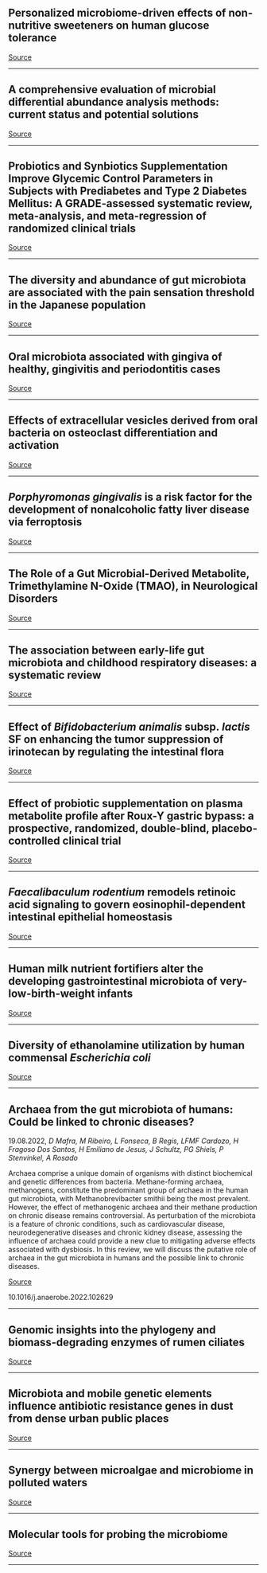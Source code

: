 ## Personalized microbiome-driven effects of non-nutritive sweeteners on human glucose tolerance

[Source](https://doi.org/10.1016/j.cell.2022.07.016)

---

## A comprehensive evaluation of microbial differential abundance analysis methods: current status and potential solutions

[Source](https://doi.org/10.1186/s40168-022-01320-0)

---

## Probiotics and Synbiotics Supplementation Improve Glycemic Control Parameters in Subjects with Prediabetes and Type 2 Diabetes Mellitus: A GRADE-assessed systematic review, meta-analysis, and meta-regression of randomized clinical trials

[Source](https://doi.org/10.1016/j.phrs.2022.106399)

---

## The diversity and abundance of gut microbiota are associated with the pain sensation threshold in the Japanese population

[Source](https://doi.org/10.1016/j.nbd.2022.105839)

---

## Oral microbiota associated with gingiva of healthy, gingivitis and periodontitis cases

[Source](https://doi.org/10.1016/j.micpath.2022.105724)

---

## Effects of extracellular vesicles derived from oral bacteria on osteoclast differentiation and activation

[Source](https://doi.org/10.1038/s41598-022-18412-4)

---

## <em>Porphyromonas gingivalis</em> is a risk factor for the development of nonalcoholic fatty liver disease via ferroptosis

[Source](https://doi.org/10.1016/j.micinf.2022.105040)

---

## The Role of a Gut Microbial-Derived Metabolite, Trimethylamine N-Oxide (TMAO), in Neurological Disorders

[Source](https://doi.org/10.1007/s12035-022-02990-5)

---

## The association between early-life gut microbiota and childhood respiratory diseases: a systematic review

[Source](https://doi.org/10.1016/S2666-5247(22)00184-7)

---

## Effect of <em>Bifidobacterium animalis</em> subsp.<em> lactis</em> SF on enhancing the tumor suppression of irinotecan by regulating the intestinal flora

[Source](https://doi.org/10.1016/j.phrs.2022.106406)

---

## Effect of probiotic supplementation on plasma metabolite profile after Roux-Y gastric bypass: a prospective, randomized, double-blind, placebo-controlled clinical trial

[Source](https://doi.org/10.1038/s41366-022-01213-0)

---

## <em>Faecalibaculum rodentium</em> remodels retinoic acid signaling to govern eosinophil-dependent intestinal epithelial homeostasis

[Source](https://doi.org/10.1016/j.chom.2022.07.015)

---

## Human milk nutrient fortifiers alter the developing gastrointestinal microbiota of very-low-birth-weight infants

[Source](https://doi.org/10.1016/j.chom.2022.07.011)

---

## Diversity of ethanolamine utilization by human commensal <em>Escherichia coli</em>

[Source](https://doi.org/10.1016/j.resmic.2022.103989)

---

## Archaea from the gut microbiota of humans: Could be linked to chronic diseases?
 19.08.2022, _D Mafra, M Ribeiro, L Fonseca, B Regis, LFMF Cardozo, H Fragoso Dos Santos, H Emiliano de Jesus, J Schultz, PG Shiels, P Stenvinkel, A Rosado_


Archaea comprise a unique domain of organisms with distinct biochemical and genetic differences from bacteria. Methane-forming archaea, methanogens, constitute the predominant group of archaea in the human gut microbiota, with Methanobrevibacter smithii being the most prevalent. However, the effect of methanogenic archaea and their methane production on chronic disease remains controversial. As perturbation of the microbiota is a feature of chronic conditions, such as cardiovascular disease, neurodegenerative diseases and chronic kidney disease, assessing the influence of archaea could provide a new clue to mitigating adverse effects associated with dysbiosis. In this review, we will discuss the putative role of archaea in the gut microbiota in humans and the possible link to chronic diseases.

[Source](https://doi.org/10.1016/j.anaerobe.2022.102629)

10.1016/j.anaerobe.2022.102629

---

## Genomic insights into the phylogeny and biomass-degrading enzymes of rumen ciliates

[Source](https://doi.org/10.1038/s41396-022-01306-8)

---

## Microbiota and mobile genetic elements influence antibiotic resistance genes in dust from dense urban public places

[Source](https://doi.org/10.1016/j.envpol.2022.119991)

---

## Synergy between microalgae and microbiome in polluted waters

[Source](https://doi.org/10.1016/j.tim.2022.06.004)

---

## Molecular tools for probing the microbiome

[Source](https://doi.org/10.1016/j.sbi.2022.102415)

---

